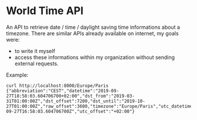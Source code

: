 # World Time API
An API to retrieve date / time / daylight saving time informations about a timezone.
There are similar APIs already available on internet, my goals were:
- to write it myself
- access these informations within my organization without sending external requests.

Example:
```
curl http://localhost:8000/Europe/Paris
{"abbreviation":"CEST","datetime":"2019-09-27T18:58:03.604706700+02:00","dst_from":"2019-03-31T01:00:00Z","dst_offset":7200,"dst_until":"2019-10-27T01:00:00Z","raw_offset":3600,"timezone":"Europe/Paris","utc_datetime":"2019-09-27T16:58:03.604706700Z","utc_offset":"+02:00"}
```